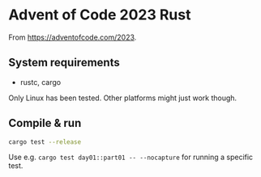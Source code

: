 # Advent of Code 2023 Rust

From <https://adventofcode.com/2023>.

## System requirements

- rustc, cargo

Only Linux has been tested. Other platforms might just work though.

## Compile & run

```bash
cargo test --release
```

Use e.g. `cargo test day01::part01 -- --nocapture` for running a specific test.
